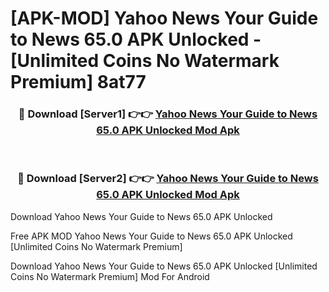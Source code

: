 # [APK-MOD] Yahoo News  Your Guide to News 65.0 APK Unlocked - [Unlimited Coins No Watermark Premium] 8at77



<div align="center">
<h3>🔴 Download [Server1] 👉👉 <a href="https://momento.my/?title=Yahoo_News__Your_Guide_to_News_65.0_APK_Unlocked">Yahoo News  Your Guide to News 65.0 APK Unlocked Mod Apk</a></h3><br>

<h3>🔴 Download [Server2] 👉👉 <a href="https://momento.my/?title=Yahoo_News__Your_Guide_to_News_65.0_APK_Unlocked">Yahoo News  Your Guide to News 65.0 APK Unlocked Mod Apk</a></h3>
</div>



Download Yahoo News  Your Guide to News 65.0 APK Unlocked 

Free APK MOD Yahoo News  Your Guide to News 65.0 APK Unlocked [Unlimited Coins No Watermark Premium]

Download Yahoo News  Your Guide to News 65.0 APK Unlocked [Unlimited Coins No Watermark Premium] Mod For Android
